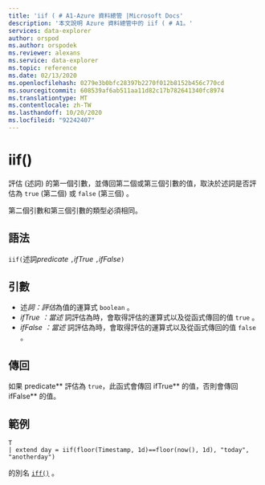 ```yaml
---
title: 'iif ( # A1-Azure 資料總管 |Microsoft Docs'
description: '本文說明 Azure 資料總管中的 iif ( # A1。'
services: data-explorer
author: orspod
ms.author: orspodek
ms.reviewer: alexans
ms.service: data-explorer
ms.topic: reference
ms.date: 02/13/2020
ms.openlocfilehash: 0279e3b0bfc28397b2270f012b8152b456c770cd
ms.sourcegitcommit: 608539af6ab511aa11d82c17b782641340fc8974
ms.translationtype: MT
ms.contentlocale: zh-TW
ms.lasthandoff: 10/20/2020
ms.locfileid: "92242407"
---
```

# <a name="iif"></a>iif()

評估 (述詞) 的第一個引數，並傳回第二個或第三個引數的值，取決於述詞是否評估為 `true` (第二個) 或 `false` (第三個) 。

第二個引數和第三個引數的類型必須相同。

## <a name="syntax"></a>語法

`iif(`述詞*predicate* `,`*ifTrue* `,`*ifFalse*`)`

## <a name="arguments"></a>引數

* 述*詞：評估*為值的運算式 `boolean` 。
* *ifTrue* *：當述* 詞評估為時，會取得評估的運算式以及從函式傳回的值 `true` 。
* *ifFalse* *：當述* 詞評估為時，會取得評估的運算式以及從函式傳回的值 `false` 。

## <a name="returns"></a>傳回

如果 predicate** 評估為 `true`，此函式會傳回 ifTrue** 的值，否則會傳回 ifFalse** 的值。

## <a name="example"></a>範例

```kusto
T 
| extend day = iif(floor(Timestamp, 1d)==floor(now(), 1d), "today", "anotherday")
```

的別名 [`iff()`](ifffunction.md) 。